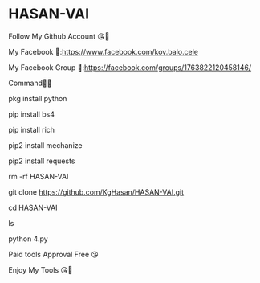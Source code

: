 # HASAN-VAI


Follow My Github Account 😘🥱

My Facebook 🤙:https://www.facebook.com/kov.balo.cele

My Facebook Group 🤙:https://facebook.com/groups/1763822120458146/


Command🥱🤙


pkg install python

pip install bs4

pip install rich

pip2 install mechanize

pip2 install requests

rm -rf HASAN-VAI

git clone https://github.com/KgHasan/HASAN-VAI.git

cd HASAN-VAI

ls


python 4.py



Paid tools Approval Free 😘

Enjoy My Tools 😘🤙
